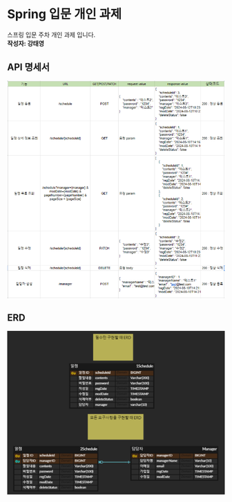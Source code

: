 # Spring 입문 개인 과제

스프링 입문 주차 개인 과제 입니다.<br>
**작성자: 강태영**<br>

## API 명세서
![](https://github.com/kty0602/SpringPj/blob/main/%EC%A7%84%EC%A7%9C%20%ED%95%B4%EC%B9%98%EC%9B%A0%EB%82%98%2C%20%EB%A7%88%EC%A7%80%EB%A7%89%EC%9D%B8%EA%B0%80%2C%20%EC%9D%B4%EB%B2%88%20%EC%BD%94%EB%93%9C%EA%B0%80%20%EB%81%9D%EB%82%98%EB%A9%B4%20api%20%EC%B0%90%20%EC%88%98%EC%A0%95.png)

## ERD
![](https://github.com/kty0602/SpringPj/blob/main/erd%EC%88%98%EC%A0%95.png)
